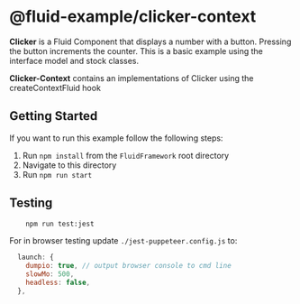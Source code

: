 # @fluid-example/clicker-context

**Clicker** is a Fluid Component that displays a number with a button. Pressing the button
increments the counter. This is a basic example using the interface model and stock
classes.

**Clicker-Context** contains an implementations of Clicker using the createContextFluid hook

## Getting Started

If you want to run this example follow the following steps:

1. Run `npm install` from the `FluidFramework` root directory
2. Navigate to this directory
3. Run `npm run start`

## Testing

```bash
    npm run test:jest
```

For in browser testing update `./jest-puppeteer.config.js` to:

```javascript
  launch: {
    dumpio: true, // output browser console to cmd line
    slowMo: 500,
    headless: false,
  },
```
